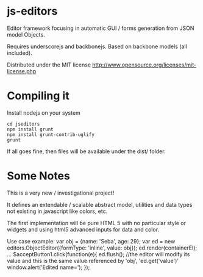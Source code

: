 js-editors
=============

Editor framework focusing in automatic GUI / forms generation from JSON model Objects. 

Requires underscorejs and backbonejs. Based on backbone models (all included).

Distributed under the MIT license http://www.opensource.org/licenses/mit-license.php 

Compiling it
=============
Install nodejs on your system

```
cd jseditors
npm install grunt
npm install grunt-contrib-uglify
grunt
```
If all goes fine, then files will be available under the dist/ folder. 

Some Notes
=============
This is a very new / investigational project!

It defines an extendable / scalable abstract model, utilities and data types not existing in javascript
 like colors, etc. 

The first implementation will be pure HTML 5
with no particular style or widgets and using html5 advanced inputs for data and color. 

 Use case example: 
 var obj = {name: 'Seba', age: 29}; 
 var ed = new editors.ObjectEditor({formType: 'inline', value: obj}); 
 ed.render(containerEl); 
 ...
 $acceptButton1.click(function(e){
  ed.flush(); //the editor will modify its value and this is the same value referenced by 'obj', 'ed.get('value')'
 	window.alert('Edited name='); 
 });   
 
 